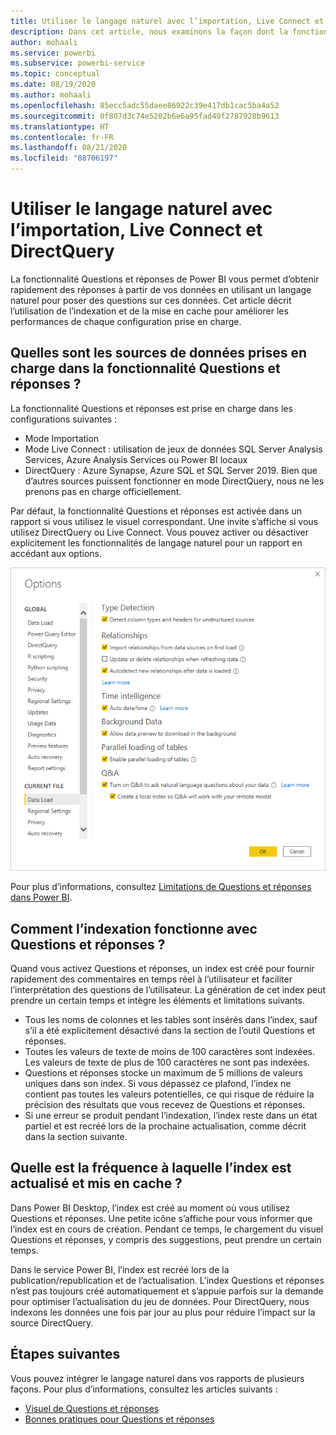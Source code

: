 ```yaml
---
title: Utiliser le langage naturel avec l’importation, Live Connect et DirectQuery
description: Dans cet article, nous examinons la façon dont la fonctionnalité Questions et réponses utilise les différents types de sources de données disponibles dans Power BI. Nous allons aussi examiner les concepts d’indexation et de mise en cache.
author: mohaali
ms.service: powerbi
ms.subservice: powerbi-service
ms.topic: conceptual
ms.date: 08/19/2020
ms.author: mohaali
ms.openlocfilehash: 85ecc5adc55daee86922c39e417db1cac5ba4a52
ms.sourcegitcommit: 0f807d3c74e5202b6e6a95fad49f2787928b9613
ms.translationtype: HT
ms.contentlocale: fr-FR
ms.lasthandoff: 08/21/2020
ms.locfileid: "88706197"
---
```

# <a name="use-natural-language-with-import-live-connect-and-direct-query"></a>Utiliser le langage naturel avec l’importation, Live Connect et DirectQuery

La fonctionnalité Questions et réponses de Power BI vous permet d’obtenir rapidement des réponses à partir de vos données en utilisant un langage naturel pour poser des questions sur ces données. Cet article décrit l’utilisation de l’indexation et de la mise en cache pour améliorer les performances de chaque configuration prise en charge.

## <a name="what-data-sources-are-supported-in-qa"></a>Quelles sont les sources de données prises en charge dans la fonctionnalité Questions et réponses ?

La fonctionnalité Questions et réponses est prise en charge dans les configurations suivantes :

- Mode Importation
- Mode Live Connect : utilisation de jeux de données SQL Server Analysis Services, Azure Analysis Services ou Power BI locaux
- DirectQuery : Azure Synapse, Azure SQL et SQL Server 2019. Bien que d’autres sources puissent fonctionner en mode DirectQuery, nous ne les prenons pas en charge officiellement.

Par défaut, la fonctionnalité Questions et réponses est activée dans un rapport si vous utilisez le visuel correspondant. Une invite s’affiche si vous utilisez DirectQuery ou Live Connect. Vous pouvez activer ou désactiver explicitement les fonctionnalités de langage naturel pour un rapport en accédant aux options.

![Options de bureau Questions et réponses](media/qna-desktop-options.png)

Pour plus d’informations, consultez [Limitations de Questions et réponses dans Power BI](q-and-a-limitations.md).

## <a name="how-does-indexing-work-with-qa"></a>Comment l’indexation fonctionne avec Questions et réponses ?

Quand vous activez Questions et réponses, un index est créé pour fournir rapidement des commentaires en temps réel à l’utilisateur et faciliter l’interprétation des questions de l’utilisateur. La génération de cet index peut prendre un certain temps et intègre les éléments et limitations suivants.

- Tous les noms de colonnes et les tables sont insérés dans l’index, sauf s’il a été explicitement désactivé dans la section de l’outil Questions et réponses.
- Toutes les valeurs de texte de moins de 100 caractères sont indexées. Les valeurs de texte de plus de 100 caractères ne sont pas indexées. 
- Questions et réponses stocke un maximum de 5 millions de valeurs uniques dans son index. Si vous dépassez ce plafond, l’index ne contient pas toutes les valeurs potentielles, ce qui risque de réduire la précision des résultats que vous recevez de Questions et réponses.
- Si une erreur se produit pendant l’indexation, l’index reste dans un état partiel et est recréé lors de la prochaine actualisation, comme décrit dans la section suivante.

## <a name="how-often-is-the-index-refreshed-and-cached"></a>Quelle est la fréquence à laquelle l’index est actualisé et mis en cache ?

Dans Power BI Desktop, l’index est créé au moment où vous utilisez Questions et réponses. Une petite icône s’affiche pour vous informer que l’index est en cours de création. Pendant ce temps, le chargement du visuel Questions et réponses, y compris des suggestions, peut prendre un certain temps.

Dans le service Power BI, l’index est recréé lors de la publication/republication et de l’actualisation. L’index Questions et réponses n’est pas toujours créé automatiquement et s’appuie parfois sur la demande pour optimiser l’actualisation du jeu de données. Pour DirectQuery, nous indexons les données une fois par jour au plus pour réduire l’impact sur la source DirectQuery.

## <a name="next-steps"></a>Étapes suivantes

Vous pouvez intégrer le langage naturel dans vos rapports de plusieurs façons. Pour plus d’informations, consultez les articles suivants :

* [Visuel de Questions et réponses](../visuals/power-bi-visualization-q-and-a.md)
* [Bonnes pratiques pour Questions et réponses](q-and-a-best-practices.md)
